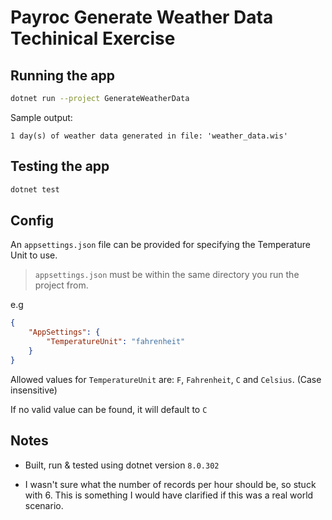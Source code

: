 # Payroc Generate Weather Data Techinical Exercise

## Running the app

```bash
dotnet run --project GenerateWeatherData
```

Sample output:
```
1 day(s) of weather data generated in file: 'weather_data.wis'
```

## Testing the app
```bash
dotnet test
```

## Config
An `appsettings.json` file can be provided for specifying the Temperature Unit to use.

> `appsettings.json` must be within the same directory you run the project from.

e.g
```json
{    
    "AppSettings": {
        "TemperatureUnit": "fahrenheit"
    }
}
```

Allowed values for `TemperatureUnit` are: `F`, `Fahrenheit`, `C` and `Celsius`. (Case insensitive)

If no valid value can be found, it will default to `C`

## Notes
- Built, run & tested using dotnet version `8.0.302`

- I wasn't sure what the number of records per hour should be, so stuck with 6. This is something I would have clarified if this was a real world scenario.
